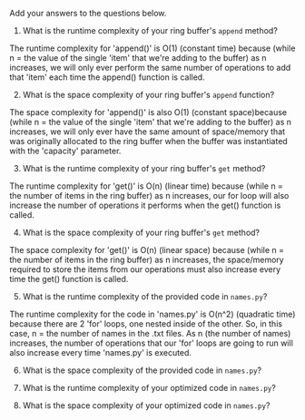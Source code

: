 Add your answers to the questions below.

1. What is the runtime complexity of your ring buffer's `append` method?

The runtime complexity for 'append()' is O(1) (constant time) because (while n = the value of the single 'item' that we're adding to the buffer) as n increases, we will only ever perform the same number of operations to add that 'item' each time the append() function is called.

2. What is the space complexity of your ring buffer's `append` function?

The space complexity for 'append()' is also O(1) (constant space)because (while n = the value of the single 'item' that we're adding to the buffer) as n increases, we will only ever have the same amount of space/memory that was originally allocated to the ring buffer when the buffer was instantiated with the 'capacity' parameter.

3. What is the runtime complexity of your ring buffer's `get` method?

The runtime complexity for 'get()' is O(n) (linear time) because (while n = the number of items in the ring buffer) as n increases, our for loop will also increase the number of operations it performs when the get() function is called.

4. What is the space complexity of your ring buffer's `get` method?

The space complexity for 'get()' is O(n) (linear space) because (while n = the number of items in the ring buffer) as n increases, the space/memory required to store the items from our operations must also increase every time the get() function is called.

5. What is the runtime complexity of the provided code in `names.py`?

The runtime complexity for the code in 'names.py' is O(n^2) (quadratic time) because there are 2 'for' loops, one nested inside of the other. So, in this case, n = the number of names in the .txt files. As n (the number of names) increases, the number of operations that our 'for' loops are going to run will also increase every time 'names.py' is executed.

6. What is the space complexity of the provided code in `names.py`?

7. What is the runtime complexity of your optimized code in `names.py`?

8. What is the space complexity of your optimized code in `names.py`?
